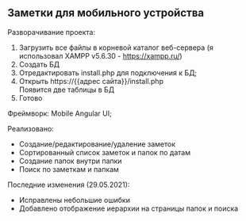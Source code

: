 ## Заметки для мобильного устройства

Разворачивание проекта:
1. Загрузить все файлы в корневой каталог веб-сервера (я использовал XAMPP v5.6.30 - https://xampp.ru/)
2. Создать БД
3. Отредактировать install.php для подключения к БД;
4. Открыть https://{{адрес сайта}}/install.php  
Появится две таблицы в БД
5. Готово

Фреймворк: Mobile Angular UI;  

Реализовано:
- Создание/редактирование/удаление заметок
- Сортированный список заметок и папок по датам
- Создание папок внутри папки
- Поиск по заметкам и папкам

Последние изменения (29.05.2021):
- Исправлены небольшие ошибки
- Добавлено отображение иерархии на страницы папок и поиска
